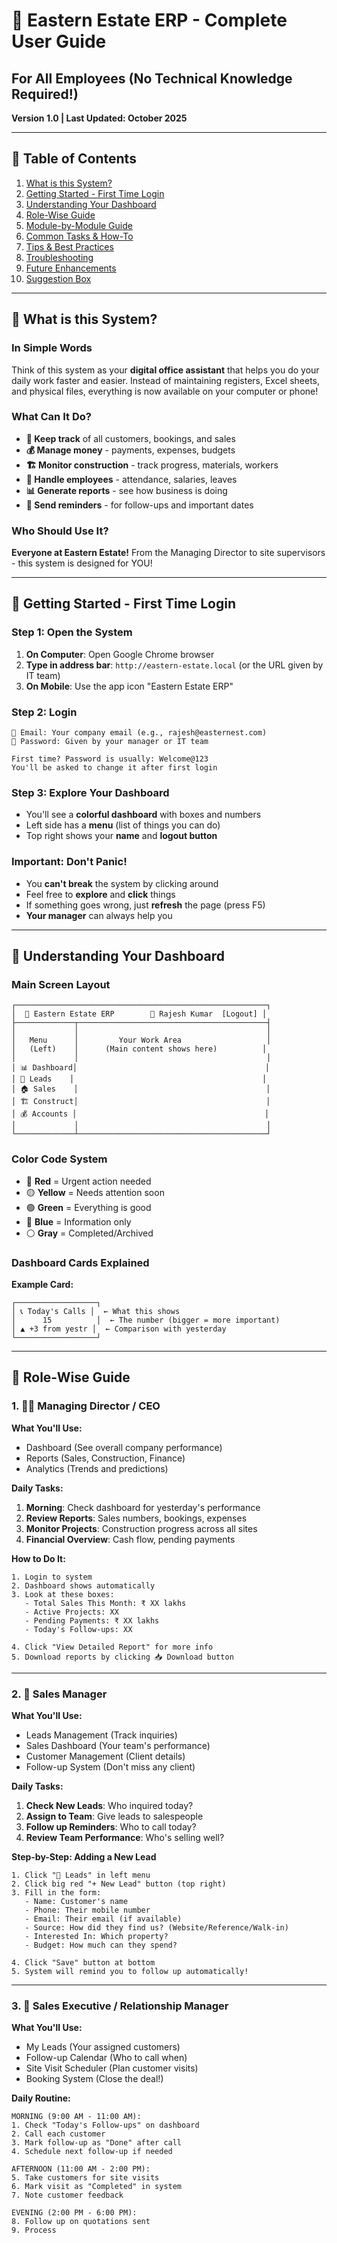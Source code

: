 # 🏢 Eastern Estate ERP - Complete User Guide
## For All Employees (No Technical Knowledge Required!)

**Version 1.0 | Last Updated: October 2025**

---

## 📖 Table of Contents

1. [What is this System?](#what-is-this-system)
2. [Getting Started - First Time Login](#getting-started)
3. [Understanding Your Dashboard](#understanding-your-dashboard)
4. [Role-Wise Guide](#role-wise-guide)
5. [Module-by-Module Guide](#module-guide)
6. [Common Tasks & How-To](#common-tasks)
7. [Tips & Best Practices](#tips-and-best-practices)
8. [Troubleshooting](#troubleshooting)
9. [Future Enhancements](#future-enhancements)
10. [Suggestion Box](#suggestion-box)

---

## 🎯 What is this System?

### In Simple Words

Think of this system as your **digital office assistant** that helps you do your daily work faster and easier. Instead of maintaining registers, Excel sheets, and physical files, everything is now available on your computer or phone!

### What Can It Do?

- **📝 Keep track** of all customers, bookings, and sales
- **💰 Manage money** - payments, expenses, budgets
- **🏗️ Monitor construction** - track progress, materials, workers
- **👥 Handle employees** - attendance, salaries, leaves
- **📊 Generate reports** - see how business is doing
- **🔔 Send reminders** - for follow-ups and important dates

### Who Should Use It?

**Everyone at Eastern Estate!** From the Managing Director to site supervisors - this system is designed for YOU!

---

## 🚀 Getting Started - First Time Login

### Step 1: Open the System

1. **On Computer**: Open Google Chrome browser
2. **Type in address bar**: `http://eastern-estate.local` (or the URL given by IT team)
3. **On Mobile**: Use the app icon "Eastern Estate ERP"

### Step 2: Login

```
📧 Email: Your company email (e.g., rajesh@easternest.com)
🔑 Password: Given by your manager or IT team

First time? Password is usually: Welcome@123
You'll be asked to change it after first login
```

### Step 3: Explore Your Dashboard

- You'll see a **colorful dashboard** with boxes and numbers
- Left side has a **menu** (list of things you can do)
- Top right shows your **name** and **logout button**

### Important: Don't Panic!

- You **can't break** the system by clicking around
- Feel free to **explore** and **click** things
- If something goes wrong, just **refresh** the page (press F5)
- **Your manager** can always help you

---

## 🎨 Understanding Your Dashboard

### Main Screen Layout

```
┌────────────────────────────────────────────────────────┐
│  🏢 Eastern Estate ERP        👤 Rajesh Kumar  [Logout] │
├─────────────┬──────────────────────────────────────────┤
│             │                                          │
│   Menu      │         Your Work Area                   │
│   (Left)    │      (Main content shows here)          │
│             │                                          │
│ 📊 Dashboard│                                          │
│ 👥 Leads    │                                          │
│ 🏠 Sales    │                                          │
│ 🏗️ Construct│                                          │
│ 💰 Accounts │                                          │
│             │                                          │
└─────────────┴──────────────────────────────────────────┘
```

### Color Code System

- 🔴 **Red** = Urgent action needed
- 🟡 **Yellow** = Needs attention soon
- 🟢 **Green** = Everything is good
- 🔵 **Blue** = Information only
- ⚪ **Gray** = Completed/Archived

### Dashboard Cards Explained

**Example Card:**
```
┌──────────────────┐
│ 📞 Today's Calls │  ← What this shows
│      15          │  ← The number (bigger = more important)
│ ▲ +3 from yestr │  ← Comparison with yesterday
└──────────────────┘
```

---

## 👔 Role-Wise Guide

### 1. 👨‍💼 Managing Director / CEO

**What You'll Use:**
- Dashboard (See overall company performance)
- Reports (Sales, Construction, Finance)
- Analytics (Trends and predictions)

**Daily Tasks:**
1. **Morning**: Check dashboard for yesterday's performance
2. **Review Reports**: Sales numbers, bookings, expenses
3. **Monitor Projects**: Construction progress across all sites
4. **Financial Overview**: Cash flow, pending payments

**How to Do It:**
```
1. Login to system
2. Dashboard shows automatically
3. Look at these boxes:
   - Total Sales This Month: ₹ XX lakhs
   - Active Projects: XX
   - Pending Payments: ₹ XX lakhs
   - Today's Follow-ups: XX

4. Click "View Detailed Report" for more info
5. Download reports by clicking 📥 Download button
```

---

### 2. 🎯 Sales Manager

**What You'll Use:**
- Leads Management (Track inquiries)
- Sales Dashboard (Your team's performance)
- Customer Management (Client details)
- Follow-up System (Don't miss any client)

**Daily Tasks:**
1. **Check New Leads**: Who inquired today?
2. **Assign to Team**: Give leads to salespeople
3. **Follow up Reminders**: Who to call today?
4. **Review Team Performance**: Who's selling well?

**Step-by-Step: Adding a New Lead**
```
1. Click "👥 Leads" in left menu
2. Click big red "+ New Lead" button (top right)
3. Fill in the form:
   - Name: Customer's name
   - Phone: Their mobile number
   - Email: Their email (if available)
   - Source: How did they find us? (Website/Reference/Walk-in)
   - Interested In: Which property?
   - Budget: How much can they spend?
   
4. Click "Save" button at bottom
5. System will remind you to follow up automatically!
```

---

### 3. 👔 Sales Executive / Relationship Manager

**What You'll Use:**
- My Leads (Your assigned customers)
- Follow-up Calendar (Who to call when)
- Site Visit Scheduler (Plan customer visits)
- Booking System (Close the deal!)

**Daily Routine:**
```
MORNING (9:00 AM - 11:00 AM):
1. Check "Today's Follow-ups" on dashboard
2. Call each customer
3. Mark follow-up as "Done" after call
4. Schedule next follow-up if needed

AFTERNOON (11:00 AM - 2:00 PM):
5. Take customers for site visits
6. Mark visit as "Completed" in system
7. Note customer feedback

EVENING (2:00 PM - 6:00 PM):
8. Follow up on quotations sent
9. Process
